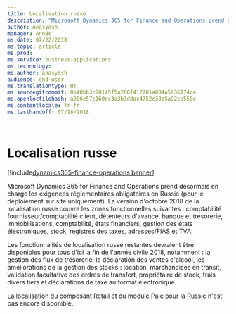 ```yaml
---
title: Localisation russe
description: "Microsoft Dynamics 365 for Finance and Operations prend désormais en charge les exigences réglementaires obligatoires en Russie (pour le déploiement sur site uniquement)."
author: Anasyash
manager: AnnBe
ms.date: 07/22/2018
ms.topic: article
ms.prod: 
ms.service: business-applications
ms.technology: 
ms.author: anasyash
audience: end-user
ms.translationtype: HT
ms.sourcegitcommit: 0b40bb3c98145f5a260f412701a884a5936174ce
ms.openlocfilehash: a986e57c160dc3a3b3ddac4752c38a5a92ca558e
ms.contentlocale: fr-fr
ms.lasthandoff: 07/18/2018

---
```


# <a name="russian-localization"></a>Localisation russe

[!include[dynamics365-finance-operations banner](../includes/dynamics365-finance-operations.md)]

Microsoft Dynamics 365 for Finance and Operations prend désormais en charge les exigences réglementaires obligatoires en Russie (pour le déploiement sur site uniquement). La version d'octobre 2018 de la localisation russe couvre les zones fonctionnelles suivantes : comptabilité fournisseur/comptabilité client, détenteurs d'avance, banque et trésorerie, immobilisations, comptabilité, états financiers, gestion des états électroniques, stock, registres des taxes, adresses/FIAS et TVA. 

Les fonctionnalités de localisation russe restantes devraient être disponibles pour tous d'ici la fin de l'année civile 2018, notamment : la gestion des flux de trésorerie, la déclaration des ventes d'alcool, les améliorations de la gestion des stocks : location, marchandises en transit, validation facultative des ordres de transfert, propriétaire de stock, frais divers tiers et déclarations de taxe au format électronique.

La localisation du composant Retail et du module Paie pour la Russie n'est pas encore disponible.

<!--
### Availability (current availability)
On-premises
### Regional availability
Russia
-->

